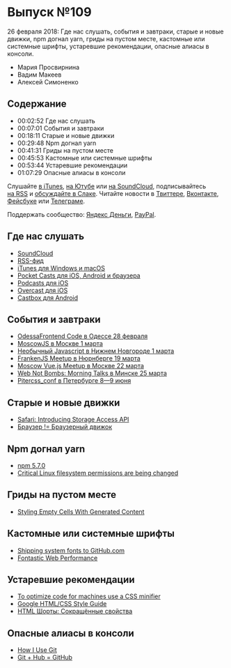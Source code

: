 # Выпуск №109

26 февраля 2018: Где нас слушать, события и завтраки, старые и новые движки, npm догнал yarn, гриды на пустом месте, кастомные или системные шрифты, устаревшие рекомендации, опасные алиасы в консоли.

- Мария Просвирнина
- Вадим Макеев
- Алексей Симоненко

## Содержание

- 00:02:52 Где нас слушать
- 00:07:01 События и завтраки
- 00:18:11 Старые и новые движки
- 00:29:48 Npm догнал yarn
- 00:41:31 Гриды на пустом месте
- 00:45:53 Кастомные или системные шрифты
- 00:53:44 Устаревшие рекомендации
- 01:07:29 Опасные алиасы в консоли

Слушайте [в iTunes](https://itunes.apple.com/podcast/id1080500016), [на Ютубе](https://www.youtube.com/playlist?list=PLMBnwIwFEFHcwuevhsNXkFTcadeX5R1Go) или [на SoundCloud](https://soundcloud.com/web-standards), подписывайтесь [на RSS](https://web-standards.ru/podcast/feed/) и [обсуждайте в Слаке](http://slack.web-standards.ru/). Читайте новости в [Твиттере](https://twitter.com/webstandards_ru), [Вконтакте](https://vk.com/webstandards_ru), [Фейсбуке](https://www.facebook.com/webstandardsru) или [Телеграме](https://t.me/webstandards_ru).

Поддержать сообщество: [Яндекс Деньги](https://money.yandex.ru/to/41001119329753), [PayPal](https://www.paypal.me/pepelsbey).

## Где нас слушать

- [SoundCloud](https://soundcloud.com/web-standards)
- [RSS-фид](https://web-standards.ru/podcast/feed/)
- [iTunes для Windows и macOS](https://www.apple.com/lae/itunes/)
- [Pocket Casts для iOS, Android и браузера](https://www.shiftyjelly.com/pocketcasts/)
- [Podcasts для iOS](https://itunes.apple.com/us/app/podcasts/id525463029)
- [Overcast для iOS](https://overcast.fm/)
- [Castbox для Android](https://castbox.fm/)

## События и завтраки

- [OdessaFrontend Code в Одессе 28 февраля](http://odessafrontend.com/)
- [MoscowJS в Москве 1 марта](https://moscowjs.timepad.ru/event/669032/)
- [Необычный Javascript в Нижнем Новгороде 1 марта](https://www.mera.ru/career/calendar/struktury-dannykh-funktsionalnogo-programmirovaniia-i-sovremennyi-js)
- [FrankenJS Meetup в Нюрнберге 19 марта](http://www.frankenjs.org/angular-and-beyond/)
- [Moscow Vue.js Meetup в Москве 22 марта](https://www.meetup.com/vue-js-moscow/)
- [Web Not Bombs: Morning Talks в Минске 25 марта](https://www.facebook.com/events/552606201766123/)
- [Pitercss_conf в Петербурге 8—9 июня](https://pitercss.com/)

## Старые и новые движки

- [Safari: Introducing Storage Access API](https://webkit.org/blog/8124/introducing-storage-access-api/)
- [Браузер != Браузерный движок](https://habrahabr.ru/post/349512/)

## Npm догнал yarn

- [npm 5.7.0](http://blog.npmjs.org/post/171139955345/v570)
- [Critical Linux filesystem permissions are being changed](https://github.com/npm/npm/issues/19883)

## Гриды на пустом месте

- [Styling Empty Cells With Generated Content](https://www.smashingmagazine.com/2018/02/generated-content-grid-layout/)

## Кастомные или системные шрифты

- [Shipping system fonts to GitHub.com](http://markdotto.com/2018/02/07/github-system-fonts/)
- [Fontastic Web Performance](https://vimeo.com/241111413)

## Устаревшие рекомендации

- [To optimize code for machines use a CSS minifier](https://twitter.com/iamsapegin/status/965585505378324481)
- [Google HTML/CSS Style Guide](https://google.github.io/styleguide/htmlcssguide.html)
- [HTML Шорты: Сокращённые свойства](https://htmlacademy.ru/shorts/2)

## Опасные алиасы в консоли

- [How I Use Git](https://hugogiraudel.com/2018/02/17/how-i-use-git/)
- [Git + Hub = GitHub](https://github.com/github/hub)
